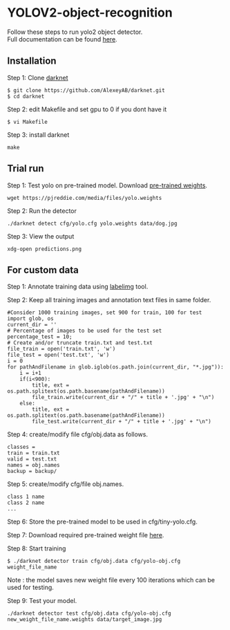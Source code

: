 # YOLOV2-object-recognition
Follow these steps to run yolo2 object detector.<br>
Full documentation can be found <a href = 'https://medium.com/@manivannan_data/how-to-train-yolov2-to-detect-custom-objects-9010df784f36'>here</a>.<br>

## Installation
Step 1:
Clone <a href = 'https://github.com/AlexeyAB/darknet.git'>darknet</a><br>
```
$ git clone https://github.com/AlexeyAB/darknet.git
$ cd darknet
```
Step 2:
edit Makefile and set gpu to 0 if you dont have it
```
$ vi Makefile
```
Step 3:
install darknet
```
make
```
## Trial run
Step 1:
Test yolo on pre-trained model. Download <a href = 'https://pjreddie.com/media/files/yolo.weights'>pre-trained weights</a>.
```
wget https://pjreddie.com/media/files/yolo.weights
```
Step 2:
Run the detector
```
./darknet detect cfg/yolo.cfg yolo.weights data/dog.jpg
```
Step 3:
View the output
```
xdg-open predictions.png
```
## For custom data
Step 1:
Annotate training data using <a href = 'https://github.com/tzutalin/labelImg'>labelimg</a> tool.<br>

Step 2:
Keep all training images and annotation text files in same folder.
```
#Consider 1000 training images, set 900 for train, 100 for test
import glob, os
current_dir = ''
# Percentage of images to be used for the test set
percentage_test = 10;
# Create and/or truncate train.txt and test.txt
file_train = open('train.txt', 'w')  
file_test = open('test.txt', 'w')
i = 0
for pathAndFilename in glob.iglob(os.path.join(current_dir, "*.jpg")):
    i = i+1
    if(i<900):
        title, ext = os.path.splitext(os.path.basename(pathAndFilename))
        file_train.write(current_dir + "/" + title + '.jpg' + "\n")
    else:
        title, ext = os.path.splitext(os.path.basename(pathAndFilename))
        file_test.write(current_dir + "/" + title + '.jpg' + "\n")
```
Step 4:
create/modify file cfg/obj.data as follows.
```
classes = 
train = train.txt
valid = test.txt
names = obj.names
backup = backup/
```
Step 5:
create/modify cfg/file obj.names.
```
class 1 name
class 2 name
...
```
Step 6:
Store the pre-trained model to be used in cfg/tiny-yolo.cfg.<br>

Step 7: 
Download required pre-trained weight file <a href = 'https://pjreddie.com/media/files/darknet19_448.conv.23'>here</a>.

Step 8:
Start training
```
$ ./darknet detector train cfg/obj.data cfg/yolo-obj.cfg weight_file_name
```
Note : the model saves new weight file every 100 iterations which can be used for testing. <br>

Step 9:
Test your model.
```
./darknet detector test cfg/obj.data cfg/yolo-obj.cfg new_weight_file_name.weights data/target_image.jpg
```


